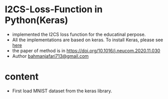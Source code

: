 # I2CS-Loss-Function in Python(Keras)

* implemented the I2CS loss function for the educatinal perpose.
* All the implementations are based on keras. To install Keras, please see <a  target="blank" href="https://keras.io/"> here</a>
* the paper of method is in https://doi.org/10.1016/j.neucom.2020.11.030
* Author bahmanjafari713@gmail.com

# **content**

* First load MNIST dataset from the keras library.



